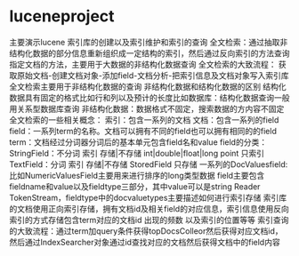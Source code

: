# luceneproject
主要演示lucene 索引库的创建以及索引维护和索引的查询
全文检索：通过抽取非结构化数据的部分信息重新组织成一定结构的索引，然后通过反向索引的方法查询指定文档的方法，主要用于大数据的非结构化数据查询
全文检索的大致流程：
获取原始文档-创建文档对象-添加field-文档分析-把索引信息及文档对象写入索引库
全文检索主要用于非结构化数据的查询
非结构化数据和结构化数据的区别
结构化数据具有固定的格式比如行和列以及预计的长度比如数据库：结构化数据查询一般用关系型数据库查询
非结构化数据：数据格式不固定，搜索数据的方内容不固定
全文检索的一些相关概念：
索引：包含一系列的文档
文档：包含一系列的field
field：一系列term的名称。文档可以拥有不同的field也可以拥有相同的的field
term：文档经过分词器分词后的基本单元包含field名和value
field的分类：
StringField：不分词 索引 存储|不存储
int|double|float|long point 只索引
TextField：分词 索引 存储|不存储
StoredField  只存储
一系列的DocValuesfield: 比如NumericValuesField主要用来进行排序的long类型数据
field主要包含fieldname和value以及fieldtype三部分，其中value可以是string Reader TokenStream，fieldtype中的docvaluetypes主要描述如何进行索引存储
索引库的文档使用正向索引存储，拥有文档id及相关field的对应信息，索引信息使用反向索引的方式存储包含term对应的文档id 出现的频数 以及索引的位置等等
索引查询的大致流程：通过term加query条件获得topDocsColleor然后获得对应文档id，然后通过IndexSearcher对象通过id查找对应的文档然后获得文档中的field内容
